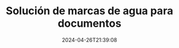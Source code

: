 ---
############################# Static ############################
layout: "family"
date:  2024-04-26T21:39:08
draft: false

product: "Watermark"
product_tag: "watermark"

lang: es

############################# Head ############################
head_title: "Marca de agua del documento C# Java Node.js | agregar marca de agua"
head_description: "Añade una marca de agua a PDF, imágenes y documentos. Solución de marcas de agua para Microsoft Office, PDF, OpenDocument, imágenes, etc."

############################# Header ############################
title: "Solución de marcas de agua para documentos"
description:  |
  Añada marcas de agua de texto e imágenes a sus documentos e imágenes.

  Busque y modifique las marcas de agua de los documentos de forma cómoda.

  Obtenga información sobre las marcas de agua que aparecen en sus documentos.

############################# Supported Platforms ###############################
supported_platforms:
  enable: true
  head_title: "Elige tu plataforma"
  title: "Independencia de la plataforma"
  description: "La biblioteca GroupDocs.Watermark admite los siguientes sistemas operativos y marcos:"
  details_link_title: "Obtenga más información"

  items:
    # items loop
    - title: ".NET"
      description: GroupDocs.Watermark .NET 
      color: "blue"
      tag: "net"
      link: "/watermark/net/"
      features_link: "https://docs.groupdocs.com/watermark/net/system-requirements/"
      features:
          # features loop
          - rows: "4"
            content: |
                    .NET Framework 4.6.2 or higher <br> .NET Core 2.0 or higher <br> .NET 6.0 or higher
      
          # features loop
          - rows: "1"
            content: |
                    Windows <br> Linux <br> Mac OS
      
          # features loop
          - rows: "3"
            content: |
                    Microsoft Visual Studio <br> JetBrains Rider
      
          # features loop
          - rows: "1"
            content: |
                    50+ file formats
      

    # items loop
    - title: "Java"
      description: GroupDocs.Watermark Java
      color: "red"
      tag: "java"
      link: "/watermark/java/"
      features_link: "https://docs.groupdocs.com/watermark/java/system-requirements/"
      features:
          # features loop
          - rows: "4"
            content: |
                    Java 8 or higher <br> Kotlin
      
          # features loop
          - rows: "1"
            content: |
                    Windows <br> Linux <br> Mac OS
      
          # features loop
          - rows: "3"
            content: |
                    IntelliJ IDEA <br> Eclipse <br> NetBeans
      
          # features loop
          - rows: "1"
            content: |
                    50+ file formats

    # items loop
    - title: "Node.js"
      description: GroupDocs.Watermark Node.js
      color: "green"
      tag: "nodejs-java"
      link: "/watermark/nodejs-java/"
      features_link: "https://docs.groupdocs.com/watermark/nodejs-java/system-requirements/"
      features:
          # features loop
          - rows: "4"
            content: |
                    Node.js 16+ and J2SE 8.0 (1.8)+
      
          # features loop
          - rows: "1"
            content: |
                    Windows <br> Linux <br> Mac OS
      
          # features loop
          - rows: "3"
            content: |
                    Atom <br> Visual Studio Code <br> Cualquier otro editor de texto
      
          # features loop
          - rows: "1"
            content: |
                    50+ file formats

############################# Features ###############################
features:
  enable: true
  title: "Revisión de funciones de GroupDocs.Watermark"
  description: "La biblioteca diseñada para agregar, buscar y actualizar varios tipos de marcas de agua para formatos de documentos populares."

  items:
    # items loop
    - icon: "protect"
      title: "Proteja los archivos con marcas de agua"
      content: "Añada marcas de agua de texto e imágenes a sus documentos empresariales."

    # items loop
    - icon: "search"
      title: "Búsqueda de marcas de agua existentes"
      content: "Obtenga información detallada sobre las marcas de agua colocadas anteriormente en el documento."

    # items loop
    - icon: "manipulate"
      title: "Manipule las marcas de agua del documento"
      content: "Controla el texto, el estilo, la imagen y otras funciones de marca de agua."

    # items loop
    - icon: "additional"
      title: "Diversas funciones adicionales"
      content: "Obtenga información del documento, actualice los hipervínculos o el fondo de las páginas, etc."

############################# Code Samples ###############################
code_samples:
  enable: true
  title: "Proteja los documentos mediante marcas de agua"
  description: "GroupDocs.Watermark ejemplos de códigos de operaciones típicos."

  items:
    # items loop
    - title: "Crear una marca de agua."
      content: "Para añadir una marca de agua a un documento, proporcione la ruta al archivo de destino. Tiene muchas opciones entre las que elegir para obtener una marca de agua personalizada en una página específica."
      samples:
          # samples loop
          - language: "C#"
            color: "blue"
            content: |
                    <code class="language-csharp" data-lang="csharp">
                        // Especifique el documento al que desea añadir una marca de agua

                        using (Watermarker watermarker = new Watermarker("source.docx"))
                        {
                          // Crear objeto de marca de agua
                          TextWatermark watermark = new TextWatermark("top secret", new Font("Arial", 36));

                          // Definir las opciones de marca de agua
                          watermark.ForegroundColor = Color.Red;
                          watermark.HorizontalAlignment = HorizontalAlignment.Center;
                          watermark.VerticalAlignment = VerticalAlignment.Center;

                          // Agregue una marca de agua y guarde el archivo procesado
                          watermarker.Add(watermark);
                          watermarker.Save("result.docx");
                        }                    
                    </code>

          # samples loop
          - language: "Java"
            color: "red"
            content: |
                    <code class="language-java" data-lang="java">
                        // Especifique el documento al que desea añadir una marca de agua

                        Watermarker watermarker = new Watermarker("source.docx");

                        // Crear objeto de marca de agua
                        TextWatermark watermark = new TextWatermark("top secret", new Font("Arial", 36));

                        // Definir las opciones de marca de agua
                        watermark.setForegroundColor(Color.getRed());
                        watermark.setHorizontalAlignment(HorizontalAlignment.Center);
                        watermark.setVerticalAlignment(VerticalAlignment.Center);

                        // Agregue una marca de agua y guarde el archivo procesado
                        watermarker.add(watermark);
                        watermarker.save("result.docx");
                        watermarker.close();

                    </code>

          # samples loop
          - language: "TypeScript"
            color: "green"
            content: |
                    <code class="language-java" data-lang="javascript">
                        // Especifique el documento al que desea añadir una marca de agua

                        const watermarker = new Watermarker("source.docx");
    
                        // Crear objeto de marca de agua
                        const watermark = new TextWatermark("top secret", new Font("Arial", 36));

                        // Definir las opciones de marca de agua
                        watermark.setForegroundColor(Color.getRed());
                        watermark.setHorizontalAlignment(HorizontalAlignment.Center);
                        watermark.setVerticalAlignment(VerticalAlignment.Center);

                        // Agregue una marca de agua y guarde el archivo procesado
                        watermarker.add(watermark);
                        watermarker.save("result.docx");                        

                    </code>

############################# Supported Formats ###############################
formats:
  enable: true
  title: "Compatible con más de 50 formatos de archivo"
  description: "GroupDocs.Watermark proporciona marcas de agua para los formatos populares de documentos y archivos."

############################# Metrics ###############################
metrics:
  enable: true
  title: "Datos estadísticos de nuestra biblioteca"
  description: "Sumérjase en las métricas clave y revele información sobre nuestros logros, impacto y crecimiento."

  items:
    # items loop
    - number: "50+"
      title: "Formatos compatibles"
      content: "La biblioteca puede procesar más de 50 de los formatos de archivo más populares."

    # items loop
    - number: "800k"
      title: "NuGet descargas"
      content: "GroupDocs.Watermark for .NET es una biblioteca popular con más de 800 000 descargas en NuGet."

    # items loop
    - number: "15k"
      title: "Descargas de Maven"
      content: "Con más de 15 000 descargas en Maven, GroupDocs.Watermark es una opción popular entre Java desarrolladores."

    # items loop
    - number: "140+"
      title: "Clientes satisfechos"
      content: "Los desarrolladores individuales y las principales empresas de todo el mundo prefieren nuestras bibliotecas para crear soluciones innovadoras."


############################# Customers ###############################
customers:
  enable: true
  title: "Nuestros clientes satisfechos"
  description: "GroupDocs bibliotecas son empleadas por marcas reconocidas y distinguidas de todo el mundo."

  items:
    # items loop
    - title: "BenQ Corporation"
      logo: "benq"
      
    # items loop
    - title: "Nasdaq Stock Market"
      logo: "nasdaq"
      
    # items loop
    - title: "AT&T Inc."
      logo: "att"
      
    # items loop
    - title: "Customer logo AstraZeneca"
      logo: "astrazeneca"
      
    # items loop
    - title: "Central Bank of Argentina"
      logo: "argentinacentralbank"
      
    # items loop
    - title: "Roche Holding AG"
      logo: "roche"
      
    # items loop
    - title: "Capita"
      logo: "capita"
      
    # items loop
    - title: "Axa S.A."
      logo: "axa"
      
    # items loop
    - title: "Instructure Inc."
      logo: "instructure"
      
    # items loop
    - title: "Wipro"
      logo: "wipro"


############################# Actions ###############################
actions:
  enable: true
  title: "¿Estás listo para empezar?"
  description: "Prueba GroupDocs.Watermark funciones gratis en tu plataforma"

  items:
    # items loop
    - title: ".NET"
      color: "blue"
      link: "/watermark/net/"

    # items loop
    - title: "Java"
      color: "red"
      link: "/watermark/java/"

    # items loop
    - title: "Node.js"
      color: "green"
      link: "/watermark/nodejs-java/"      

############################# FAQ ###############################
faq:
  enable: true
  title: "Preguntas frecuentes"
  description: "Consulta nuestras preguntas frecuentes"

  items:
    # items loop
    - question: "¿GroupDocs.Watermark necesita bibliotecas externas para manipular documentos?"
      answer: "GroupDocs.Watermark funciona de forma independiente, sin necesidad de software de terceros como Adobe Acrobat, Microsoft Office, etc."

    # items loop
    - question: "¿Puedo probar GroupDocs.Watermark funciones antes de comprar?"
      answer: "¡Sí, GroupDocs.Watermark ofrece una prueba gratuita! Instálala y pruébala, pero ten en cuenta que las versiones de prueba añaden «insignias de prueba» a tus documentos y solo se procesan las 3 primeras páginas. ¿Quieres disfrutar de la experiencia completa? Obtenga una licencia temporal gratuita de 30 días para disfrutar de todas las funciones. Consulta los detalles en [licencia temporal](https://purchase.groupdocs.com/temporary-license/)."

    # items loop
    - question: "¿Qué tipos de licencia se proporcionan?"
      answer: "¿Necesitas una licencia GroupDocs.Watermark? ¡Tenemos opciones! Elija entre las licencias en función de muchas opciones. Número de desarrolladores de tu equipo. Ubicaciones de implementación, como oficinas individuales o lugares de trabajo remotos. ¿La distribución para clientes finales necesita compartir el SDK/API con los clientes? Como alternativa, existe una licencia de uso mensual: paga solo por lo que usas con los planes con contador. Sumérgete más y encuentra el [precio] perfecto (https://purchase.groupdocs.com/pricing/watermark/net/)."

############################# Cloud Links ###############################
cloud_links:
  enable: true
  title: "GroupDocs.Watermark API de bajo código"
  description: "Agregue marcas de agua a los archivos mediante su aplicación mediante nuestra API REST basada en la nube."
  
  items:
    # items loop
    - title: "GroupDocs.Watermark Cloud for cURL"
      content: "Usa la API cURL REST ful para añadir marcas de agua a PDF, Word, Excel, PowerPoint, JPEG y otros formatos de archivo populares."
      icon: "groupdocs_watermark-for-curl"
      link: "https://products.groupdocs.cloud/watermark/curl"

    # items loop
    - title: "GroupDocs.Watermark Cloud for .NET"
      content: "Potencie sus .NET aplicaciones con funciones de marca de agua de documentos de Cloud SDK para .NET. Proteja los documentos empresariales por su cuenta."
      icon: "groupdocs_watermark-for-net"
      link: "https://products.groupdocs.cloud/watermark/net"

    # items loop
    - title: "GroupDocs.Watermark Cloud for Java"
      content: "El SDK GroupDocs.Watermark diseñado para Java ofrece nuevas posibilidades para sus Java aplicaciones y archivos empresariales."
      icon: "groupdocs_watermark-for-java"
      link: "https://products.groupdocs.cloud/watermark/java"

############################# App links ###############################
app_links:
  enable: true
  title: "GroupDocs.Watermark Aplicaciones web"
  description: "GroupDocs otorga acceso a la aplicación web para añadir marcas de agua a sus documentos. Puedes añadir marcas de agua a más de 50 formatos de archivo populares en tu navegador favorito DE FORMA GRATUITA."

  items:
    # items loop
    - title: "GroupDocs.Watermark Total"
      content: "Herramienta en línea para añadir marcas de agua a los documentos desde cualquier dispositivo."
      icon: "groupdocs_watermark-app"
      link: "https://products.groupdocs.app/watermark/total"

    # items loop
    - title: "GroupDocs.Watermark DOCX"
      content: "Watermark MS Word DOCX en línea."
      icon: "groupdocs_words-app"
      link: "https://products.groupdocs.app/watermark/docx"

    # items loop
    - title: "GroupDocs.Watermark PDF"
      content: "Proteja PDF documentos en línea."
      icon: "groupdocs_pdf-app"
      link: "https://products.groupdocs.app/watermark/pdf"


      


---